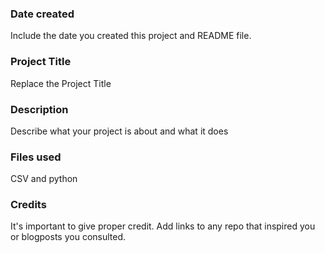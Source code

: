 ### Date created
Include the date you created this project and README file.

### Project Title
Replace the Project Title

### Description
Describe what your project is about and what it does

### Files used
CSV and python

### Credits
It's important to give proper credit. Add links to any repo that inspired you or blogposts you consulted.

